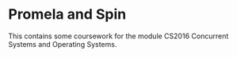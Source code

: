 # Promela and Spin
This contains some coursework for the module CS2016 Concurrent Systems and Operating Systems. 